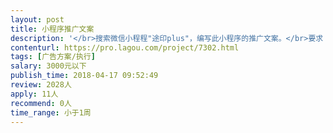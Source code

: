 ```yaml
---                
layout: post       
title: 小程序推广文案           
description: '</br>搜索微信小程程"途印plus"，编写此小程序的推广文案。</br>要求：</br>1.文案内容可以适当和旅游相关结合</br>2.突出体现旅行中，将所拍照片直接上传小程序，旅途到家后即可收到照片</br>3.体现可以将聚会或朋友照片打印后直接寄到朋友地址</br>4.必须体现出我们注重用户隐私，用户照片加密存储，打印后即立即删除</br>'     
contenturl: https://pro.lagou.com/project/7302.html      
tags: [广告方案/执行]            
salary: 3000元以下          
publish_time: 2018-04-17 09:52:49         
review: 2028人                   
apply: 11人                   
recommend: 0人                   
time_range: 小于1周              
---                 
```

